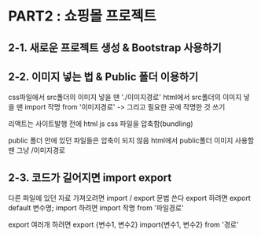 # PART2 : 쇼핑몰 프로젝트

## 2-1. 새로운 프로젝트 생성 & Bootstrap 사용하기

## 2-2. 이미지 넣는 법 & Public 폴더 이용하기

css파일에서 src폴더의 이미지 넣을 땐 './이미지경로'
html에서 src폴더의 이미지 넣을 땐 import 작명 from '이미지경로' -> 그리고 필요한 곳에 작명한 것 쓰기

리액트는 사이트발행 전에 html js css 파일을 압축함(bundling)

public 폴더 안에 있던 파일들은 압축이 되지 않음
html에서 public폴더 이미지 사용할 땐 그냥 /이미지경로

## 2-3. 코드가 길어지면 import export

다른 파일에 있던 자료 가져오려면 import / export 문법 쓴다
export 하려면 export default 변수명;
import 하려면 import 작명 from '파일경로'

export 여러개 하려면 export {변수1, 변수2}
import{변수1, 변수2} from '경로'
